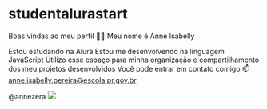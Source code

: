 # studentalurastart
Boas vindas ao meu perfil 💙💙
Meu nome é Anne Isabelly

Estou estudando na Alura
Estou me desenvolvendo na linguagem JavaScript
Utilizo esse espaço para minha organização e compartilhamento dos meu projetos desenvolvidos
Você pode entrar em contato comigo 📫
anne.isabelly.pereira@escola.pr.gov.br

@annezera
![](https://media.giphy.com/media/MDJ9IbxxvDUQM/giphy.gif?cid=82a1493bxv2v79z1nj4g5m3t317vpk8dokpcwqx0nswyi0j1&ep=v1_gifs_trending&rid=giphy.gif&ct=g)
